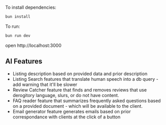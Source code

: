 To install dependencies:

```sh
bun install
```

To run:

```sh
bun run dev
```

open http://localhost:3000

## AI Features

- Listing description based on provided data and prior description
- Listing Search features that translate human speech into a db query - add warning that it'll be slower
- Review Catcher feature that finds and removes reviews that use derogitory language, slurs, or do not have content.
- FAQ reader feature that summarizes frequently asked questions based on a provided document - which will be available to the client.
- Email generator feature generates emails based on prior correspondance with clients at the click of a button

